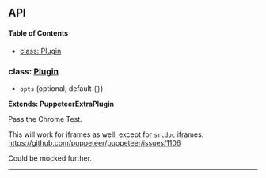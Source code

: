 ## API

<!-- Generated by documentation.js. Update this documentation by updating the source code. -->

#### Table of Contents

- [class: Plugin](#class-plugin)

### class: [Plugin](https://github.com/berstend/puppeteer-extra/blob/6bfc3b948eb95f9591a6aedf8199f91a60e06294/packages/puppeteer-extra-plugin-stealth/evasions/chrome.runtime/index.js#L15-L44)

- `opts` (optional, default `{}`)

**Extends: PuppeteerExtraPlugin**

Pass the Chrome Test.

This will work for iframes as well, except for `srcdoc` iframes:
<https://github.com/puppeteer/puppeteer/issues/1106>

Could be mocked further.

---
